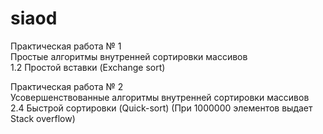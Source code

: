 # siaod
Практическая работа № 1  
Простые алгоритмы внутренней сортировки массивов  
1.2	Простой вставки (Exchange sort)   
  
Практическая работа № 2  
Усовершенствованные алгоритмы внутренней сортировки массивов  
2.4	Быстрой сортировки (Quick-sort) (При 1000000 элементов выдает Stack overflow)
